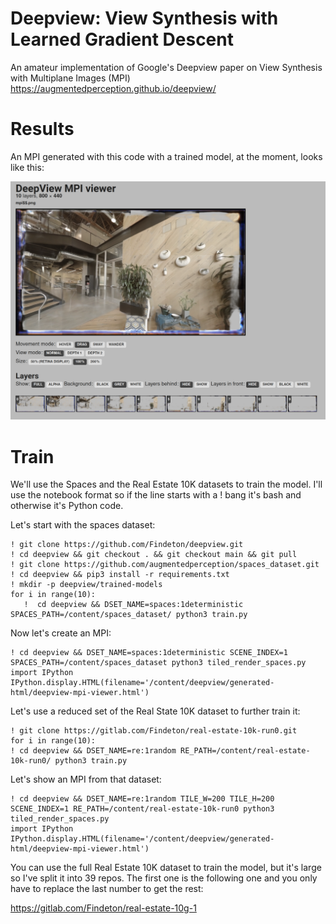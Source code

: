 # Deepview: View Synthesis with Learned Gradient Descent

An amateur implementation of Google's Deepview paper on View Synthesis with Multiplane Images (MPI) https://augmentedperception.github.io/deepview/

# Results

An MPI generated with this code with a trained model, at the moment, looks like this:

![MPI](results.png)

# Train

We'll use the Spaces and the Real Estate 10K datasets to train the model. I'll use the notebook format so if the line starts with a ! bang it's bash and otherwise it's Python code.

Let's start with the spaces dataset:

    ! git clone https://github.com/Findeton/deepview.git
    ! cd deepview && git checkout . && git checkout main && git pull
    ! git clone https://github.com/augmentedperception/spaces_dataset.git
    ! cd deepview && pip3 install -r requirements.txt
    ! mkdir -p deepview/trained-models
    for i in range(10):
       !  cd deepview && DSET_NAME=spaces:1deterministic SPACES_PATH=/content/spaces_dataset/ python3 train.py

Now let's create an MPI:

    ! cd deepview && DSET_NAME=spaces:1deterministic SCENE_INDEX=1 SPACES_PATH=/content/spaces_dataset python3 tiled_render_spaces.py
    import IPython
    IPython.display.HTML(filename='/content/deepview/generated-html/deepview-mpi-viewer.html')

Let's use a reduced set of the Real State 10K dataset to further train it:

    ! git clone https://gitlab.com/Findeton/real-estate-10k-run0.git
    for i in range(10):
    ! cd deepview && DSET_NAME=re:1random RE_PATH=/content/real-estate-10k-run0/ python3 train.py

Let's show an MPI from that dataset:

    ! cd deepview && DSET_NAME=re:1random TILE_W=200 TILE_H=200 SCENE_INDEX=1 RE_PATH=/content/real-estate-10k-run0 python3 tiled_render_spaces.py
    import IPython
    IPython.display.HTML(filename='/content/deepview/generated-html/deepview-mpi-viewer.html')

You can use the full Real Estate 10K dataset to train the model, but it's large so I've split it into 39 repos. The first one is the following one and you only have to replace the last number to get the rest:

https://gitlab.com/Findeton/real-estate-10g-1
